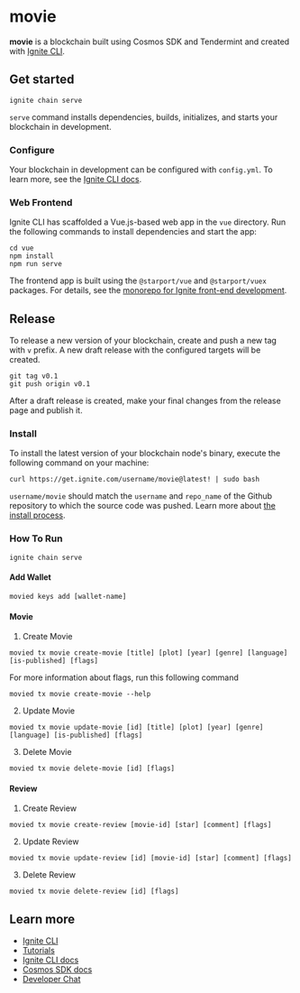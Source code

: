 # movie
**movie** is a blockchain built using Cosmos SDK and Tendermint and created with [Ignite CLI](https://ignite.com/cli).

## Get started

```
ignite chain serve
```

`serve` command installs dependencies, builds, initializes, and starts your blockchain in development.

### Configure

Your blockchain in development can be configured with `config.yml`. To learn more, see the [Ignite CLI docs](https://docs.ignite.com).

### Web Frontend

Ignite CLI has scaffolded a Vue.js-based web app in the `vue` directory. Run the following commands to install dependencies and start the app:

```
cd vue
npm install
npm run serve
```

The frontend app is built using the `@starport/vue` and `@starport/vuex` packages. For details, see the [monorepo for Ignite front-end development](https://github.com/ignite/web).

## Release
To release a new version of your blockchain, create and push a new tag with `v` prefix. A new draft release with the configured targets will be created.

```
git tag v0.1
git push origin v0.1
```

After a draft release is created, make your final changes from the release page and publish it.

### Install
To install the latest version of your blockchain node's binary, execute the following command on your machine:

```
curl https://get.ignite.com/username/movie@latest! | sudo bash
```
`username/movie` should match the `username` and `repo_name` of the Github repository to which the source code was pushed. Learn more about [the install process](https://github.com/allinbits/starport-installer).


### How To Run

```
ignite chain serve
```
#### Add Wallet
```
movied keys add [wallet-name]
```
#### Movie
1. Create Movie
```
movied tx movie create-movie [title] [plot] [year] [genre] [language] [is-published] [flags]
```
For more information about flags, run this following command 
```
movied tx movie create-movie --help
```
2. Update Movie
```
movied tx movie update-movie [id] [title] [plot] [year] [genre] [language] [is-published] [flags]
```
3. Delete Movie
```
movied tx movie delete-movie [id] [flags]
```

#### Review
1. Create Review
```
movied tx movie create-review [movie-id] [star] [comment] [flags]
```

2. Update Review
```
movied tx movie update-review [id] [movie-id] [star] [comment] [flags]
```

3. Delete Review
```
movied tx movie delete-review [id] [flags]
```



## Learn more

- [Ignite CLI](https://ignite.com/cli)
- [Tutorials](https://docs.ignite.com/guide)
- [Ignite CLI docs](https://docs.ignite.com)
- [Cosmos SDK docs](https://docs.cosmos.network)
- [Developer Chat](https://discord.gg/ignite)

